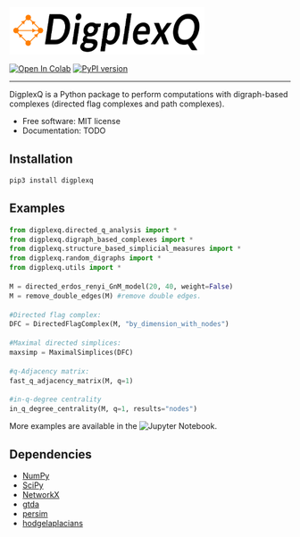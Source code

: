 
<img src="digplexq-logo.png" alt="drawing" width="350"/>

[![Open In Colab](https://colab.research.google.com/assets/colab-badge.svg)]()
[![PyPI version](https://img.shields.io/pypi/v/digplexq)](https://pypi.org/project/digplexq/)

------
DigplexQ is a Python package to perform computations with digraph-based complexes (directed flag complexes and path complexes).

* Free software: MIT license
* Documentation: TODO

Installation
--------

```bash
pip3 install digplexq
```

Examples
--------

```python
from digplexq.directed_q_analysis import *
from digplexq.digraph_based_complexes import *
from digplexq.structure_based_simplicial_measures import *
from digplexq.random_digraphs import *
from digplexq.utils import *

M = directed_erdos_renyi_GnM_model(20, 40, weight=False)
M = remove_double_edges(M) #remove double edges.

#Directed flag complex:
DFC = DirectedFlagComplex(M, "by_dimension_with_nodes")

#Maximal directed simplices:
maxsimp = MaximalSimplices(DFC)

#q-Adjacency matrix:
fast_q_adjacency_matrix(M, q=1)

#in-q-degree centrality
in_q_degree_centrality(M, q=1, results="nodes")
```

More examples are available in the ![Jupyter Notebook](https://github.com/heitorbaldo/DigplexQ/blob/main/Tutorial_DigplexQ.ipynb).

Dependencies
--------

* [NumPy](https://github.com/numpy/numpy)
* [SciPy](https://scipy.org/)
* [NetworkX](https://github.com/networkx/networkx)
* [gtda](https://giotto-ai.github.io/gtda-docs/0.5.1/library.html)
* [persim](https://persim.scikit-tda.org/en/latest/)
* [hodgelaplacians](https://github.com/tsitsvero/hodgelaplacians)


